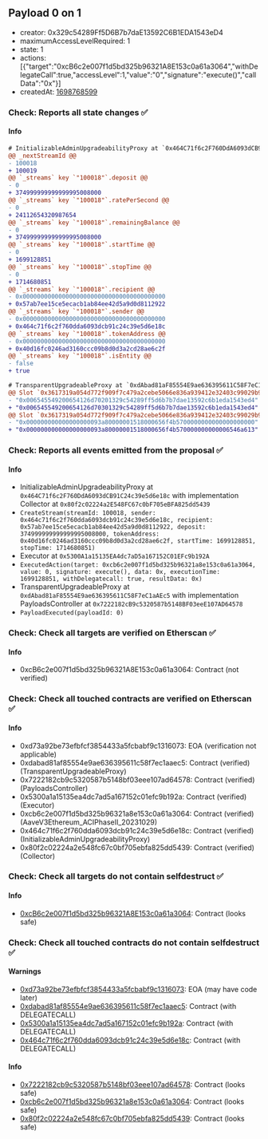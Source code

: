 ## Payload 0 on 1

- creator: 0x329c54289Ff5D6B7b7daE13592C6B1EDA1543eD4
- maximumAccessLevelRequired: 1
- state: 1
- actions: [{"target":"0xcB6c2e007f1d5bd325b96321A8E153c0a61a3064","withDelegateCall":true,"accessLevel":1,"value":"0","signature":"execute()","callData":"0x"}]
- createdAt: [1698768599](https://etherscan.io/tx/0xa350c4780891c5776f27b874a5eaea46cf2b5087b3d35dc0707b86a75bb3ec3b)

### Check: Reports all state changes :white_check_mark:

#### Info


```diff
# InitializableAdminUpgradeabilityProxy at `0x464C71f6c2F760DdA6093dCB91C24c39e5d6e18c` with implementation Collector at `0x80f2c02224a2E548FC67c0bF705eBFA825dd5439`
@@ _nextStreamId @@
- 100018
+ 100019
@@ `_streams` key `"100018"`.deposit @@
- 0
+ 374999999999999995008000
@@ `_streams` key `"100018"`.ratePerSecond @@
- 0
+ 24112654320987654
@@ `_streams` key `"100018"`.remainingBalance @@
- 0
+ 374999999999999995008000
@@ `_streams` key `"100018"`.startTime @@
- 0
+ 1699128851
@@ `_streams` key `"100018"`.stopTime @@
- 0
+ 1714680851
@@ `_streams` key `"100018"`.recipient @@
- 0x0000000000000000000000000000000000000000
+ 0x57ab7ee15ce5ecacb1ab84ee42d5a9d0d8112922
@@ `_streams` key `"100018"`.sender @@
- 0x0000000000000000000000000000000000000000
+ 0x464c71f6c2f760dda6093dcb91c24c39e5d6e18c
@@ `_streams` key `"100018"`.tokenAddress @@
- 0x0000000000000000000000000000000000000000
+ 0x40d16fc0246ad3160ccc09b8d0d3a2cd28ae6c2f
@@ `_streams` key `"100018"`.isEntity @@
- false
+ true

```

```diff
# TransparentUpgradeableProxy at `0xdAbad81aF85554E9ae636395611C58F7eC1aAEc5` with implementation PayloadsController at `0x7222182cB9c5320587b5148BF03eeE107AD64578`
@@ Slot `0x3617319a054d772f909f7c479a2cebe5066e836a939412e32403c99029b92eff` @@
- "0x006545549200654126d70201329c54289ff5d6b7b7dae13592c6b1eda1543ed4"
+ "0x006545549200654126d70301329c54289ff5d6b7b7dae13592c6b1eda1543ed4"
@@ Slot `0x3617319a054d772f909f7c479a2cebe5066e836a939412e32403c99029b92f00` @@
- "0x000000000000000000093a80000001518000656f4b5700000000000000000000"
+ "0x000000000000000000093a80000001518000656f4b570000000000006546a613"
```


### Check: Reports all events emitted from the proposal :white_check_mark:

#### Info

- InitializableAdminUpgradeabilityProxy at `0x464C71f6c2F760DdA6093dCB91C24c39e5d6e18c` with implementation Collector at `0x80f2c02224a2E548FC67c0bF705eBFA825dd5439`
- `CreateStream(streamId: 100018, sender: 0x464c71f6c2f760dda6093dcb91c24c39e5d6e18c, recipient: 0x57ab7ee15ce5ecacb1ab84ee42d5a9d0d8112922, deposit: 374999999999999995008000, tokenAddress: 0x40d16fc0246ad3160ccc09b8d0d3a2cd28ae6c2f, startTime: 1699128851, stopTime: 1714680851)`
- Executor at `0x5300A1a15135EA4dc7aD5a167152C01EFc9b192A`
- `ExecutedAction(target: 0xcb6c2e007f1d5bd325b96321a8e153c0a61a3064, value: 0, signature: execute(), data: 0x, executionTime: 1699128851, withDelegatecall: true, resultData: 0x)`
- TransparentUpgradeableProxy at `0xdAbad81aF85554E9ae636395611C58F7eC1aAEc5` with implementation PayloadsController at `0x7222182cB9c5320587b5148BF03eeE107AD64578`
- `PayloadExecuted(payloadId: 0)`

### Check: Check all targets are verified on Etherscan :white_check_mark:

#### Info

- 0xcB6c2e007f1d5bd325b96321A8E153c0a61a3064: Contract (not verified)

### Check: Check all touched contracts are verified on Etherscan :white_check_mark:

#### Info

- 0xd73a92be73efbfcf3854433a5fcbabf9c1316073: EOA (verification not applicable)
- 0xdabad81af85554e9ae636395611c58f7ec1aaec5: Contract (verified) (TransparentUpgradeableProxy)
- 0x7222182cb9c5320587b5148bf03eee107ad64578: Contract (verified) (PayloadsController)
- 0x5300a1a15135ea4dc7ad5a167152c01efc9b192a: Contract (verified) (Executor)
- 0xcb6c2e007f1d5bd325b96321a8e153c0a61a3064: Contract (verified) (AaveV3Ethereum_ACIPhaseII_20231029)
- 0x464c71f6c2f760dda6093dcb91c24c39e5d6e18c: Contract (verified) (InitializableAdminUpgradeabilityProxy)
- 0x80f2c02224a2e548fc67c0bf705ebfa825dd5439: Contract (verified) (Collector)

### Check: Check all targets do not contain selfdestruct :white_check_mark:

#### Info

- [0xcB6c2e007f1d5bd325b96321A8E153c0a61a3064](https://etherscan.io/address/0xcB6c2e007f1d5bd325b96321A8E153c0a61a3064): Contract (looks safe)

### Check: Check all touched contracts do not contain selfdestruct :white_check_mark:

#### Warnings

- [0xd73a92be73efbfcf3854433a5fcbabf9c1316073](https://etherscan.io/address/0xd73a92be73efbfcf3854433a5fcbabf9c1316073): EOA (may have code later)
- [0xdabad81af85554e9ae636395611c58f7ec1aaec5](https://etherscan.io/address/0xdabad81af85554e9ae636395611c58f7ec1aaec5): Contract (with DELEGATECALL)
- [0x5300a1a15135ea4dc7ad5a167152c01efc9b192a](https://etherscan.io/address/0x5300a1a15135ea4dc7ad5a167152c01efc9b192a): Contract (with DELEGATECALL)
- [0x464c71f6c2f760dda6093dcb91c24c39e5d6e18c](https://etherscan.io/address/0x464c71f6c2f760dda6093dcb91c24c39e5d6e18c): Contract (with DELEGATECALL)

#### Info

- [0x7222182cb9c5320587b5148bf03eee107ad64578](https://etherscan.io/address/0x7222182cb9c5320587b5148bf03eee107ad64578): Contract (looks safe)
- [0xcb6c2e007f1d5bd325b96321a8e153c0a61a3064](https://etherscan.io/address/0xcb6c2e007f1d5bd325b96321a8e153c0a61a3064): Contract (looks safe)
- [0x80f2c02224a2e548fc67c0bf705ebfa825dd5439](https://etherscan.io/address/0x80f2c02224a2e548fc67c0bf705ebfa825dd5439): Contract (looks safe)

